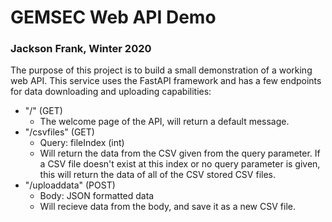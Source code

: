 # GEMSEC Web API Demo
### Jackson Frank, Winter 2020

The purpose of this project is to build a small demonstration of a working web API. This service uses the FastAPI framework and has a few endpoints for data downloading and uploading capabilities:
+ "/" (GET)
  + The welcome page of the API, will return a default message.
+ "/csvfiles" (GET)
  + Query: fileIndex (int)
  + Will return the data from the CSV given from the query parameter. If a CSV file doesn't exist at this index or no query parameter is given, this will return the data of all of the CSV stored CSV files.
+ "/uploaddata" (POST)
  + Body: JSON formatted data
  + Will recieve data from the body, and save it as a new CSV file.
